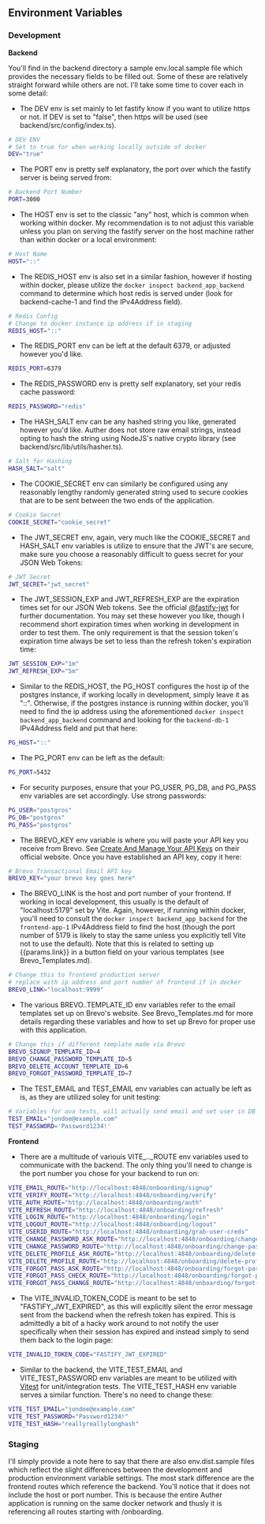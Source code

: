 ## Environment Variables

### Development

**Backend**

You'll find in the backend directory a sample env.local.sample file which
provides the necessary fields to be filled out. Some of these are relatively
straight forward while others are not. I'll take some time to cover each in some
detail:

- The DEV env is set mainly to let fastify know if you want to utilize https or
  not. If DEV is set to "false", then https will be used (see backend/src/config/index.ts).

```bash
# DEV ENV
# Set to true for when working locally outside of docker
DEV="true"
```

- The PORT env is pretty self explanatory, the port over which the fastify
  server is being served from:

```bash
# Backend Port Number
PORT=3000
```

- The HOST env is set to the classic "any" host, which is common when working
  within docker. My recommendation is to not adjust this variable unless you plan
  on serving the fastify server on the host machine rather than within docker or a
  local environment:

```bash
# Host Name
HOST="::"
```

- The REDIS_HOST env is also set in a similar fashion, however if hosting within
  docker, please utilize the `docker inspect backend_app_backend` command to
  determine which host redis is served under (look for backend-cache-1 and find
  the IPv4Address field).

```bash
# Redis Config
# Change to docker instance ip address if in staging
REDIS_HOST="::"
```

- The REDIS_PORT env can be left at the default 6379, or adjusted however you'd
  like.

```bash
REDIS_PORT=6379
```

- The REDIS_PASSWORD env is pretty self explanatory, set your redis cache
  password:

```bash
REDIS_PASSWORD="redis"
```

- The HASH_SALT env can be any hashed string you like, generated however you'd
  like. Auther does not store raw email strings, instead opting to hash the string
  using NodeJS's native crypto library (see backend/src/lib/utils/hasher.ts).

```bash
# Salt for Hashing
HASH_SALT="salt"
```

- The COOKIE_SECRET env can similarly be configured using any reasonably lengthy
  randomly generated string used to secure cookies that are to be sent between the
  two ends of the application.

```bash
# Cookie Secret
COOKIE_SECRET="cookie_secret"
```

- The JWT_SECRET env, again, very much like the COOKIE_SECRET and HASH_SALT env
  variables is utilize to ensure that the JWT's are secure, make sure you choose a
  reasonably difficult to guess secret for your JSON Web Tokens:

```bash
# JWT Secret
JWT_SECRET="jwt_secret"
```

- The JWT_SESSION_EXP and JWT_REFRESH_EXP are the expiration times set for our
  JSON Web tokens. See the official [@fastify-jwt](https://github.com/fastify/fastify-jwt) for further documentation. You may set these however you like, though I recommend short expiration times when working in development in order to test them. The only requirement is that the session token's expiration time always be set to less than the refresh token's expiration time:

```bash
JWT_SESSION_EXP="1m"
JWT_REFRESH_EXP="5m"
```

- Similar to the REDIS_HOST, the PG_HOST configures the host ip of the postgres
  instance, if working locally in development, simply leave it as "::". Otherwise,
  if the postgres instance is running within docker, you'll need to find the
  ip address using the aforementioned `docker inspect backend_app_backend`
  command and looking for the `backend-db-1` IPv4Address field and put that here:

```bash
PG_HOST="::"
```

- The PG_PORT env can be left as the default:

```bash
PG_PORT=5432
```

- For security purposes, ensure that your PG_USER, PG_DB, and PG_PASS env
  variables are set accordingly. Use strong passwords:

```bash
PG_USER="postgros"
PG_DB="postgros"
PG_PASS="postgros"
```

- The BREVO_KEY env variable is where you will paste your API key you receive from
  Brevo. See [Create And Manage Your API Keys](https://help.brevo.com/hc/en-us/articles/209467485-Create-and-manage-your-API-keys) on their official website. Once you have established an API key, copy it here:

```bash
# Brevo Transactional Email API key
BREVO_KEY="your brevo key goes here"
```

- The BREVO_LINK is the host and port number of your frontend. If working in local
  development, this usually is the default of "localhost:5179" set by Vite. Again,
  however, if running within docker, you'll need to consult the `docker
inspect backend_app_backend` for the `frontend-app-1` IPv4Address field to
  find the host (though the port number of 5179 is likely to stay the same unless
  you explicitly tell Vite not to use the default). Note that this is
  related to setting up {{params.link}} in a button field on your various
  templates (see Brevo_Templates.md).

```bash
# Change this to frontend production server
# replace with ip address and port number of frontend if in docker
BREVO_LINK="localhost:9999"
```

- The various BREVO..TEMPLATE_ID env variables refer to the email templates set
  up on Brevo's website. See Brevo_Templates.md for more details regarding these
  variables and how to set up Brevo for proper use with this application.

```bash
# Change this if different template made via Brevo
BREVO_SIGNUP_TEMPLATE_ID=4
BREVO_CHANGE_PASSWORD_TEMPLATE_ID=5
BREVO_DELETE_ACCOUNT_TEMPLATE_ID=6
BREVO_FORGOT_PASSWORD_TEMPLATE_ID=7
```

- The TEST_EMAIL and TEST_EMAIL env variables can actually be left as is, as
  they are utilized soley for unit testing:

```bash
# Variables for ava tests, will actually send email and set user in DB
TEST_EMAIL="jondoe@example.com"
TEST_PASSWORD='Password1234!'
```

**Frontend**

- There are a multitude of variouis VITE\_..\_ROUTE env variables used to
  communicate with the backend. The only thing you'll need to change is the port
  number you chose for your backend to run on:

```bash
VITE_EMAIL_ROUTE="http://localhost:4848/onboarding/signup"
VITE_VERIFY_ROUTE="http://localhost:4848/onboarding/verify"
VITE_AUTH_ROUTE="http://localhost:4848/onboarding/auth"
VITE_REFRESH_ROUTE="http://localhost:4848/onboarding/refresh"
VITE_LOGIN_ROUTE="http://localhost:4848/onboarding/login"
VITE_LOGOUT_ROUTE="http://localhost:4848/onboarding/logout"
VITE_USERID_ROUTE="http://localhost:4848/onboarding/grab-user-creds"
VITE_CHANGE_PASSWORD_ASK_ROUTE="http://localhost:4848/onboarding/change-password-ask"
VITE_CHANGE_PASSWORD_ROUTE="http://localhost:4848/onboarding/change-password"
VITE_DELETE_PROFILE_ASK_ROUTE="http://localhost:4848/onboarding/delete-profile-ask"
VITE_DELETE_PROFILE_ROUTE="http://localhost:4848/onboarding/delete-profile"
VITE_FORGOT_PASS_ASK_ROUTE="http://localhost:4848/onboarding/forgot-password-ask"
VITE_FORGOT_PASS_CHECK_ROUTE="http://localhost:4848/onboarding/forgot-password-check"
VITE_FORGOT_PASS_CHANGE_ROUTE="http://localhost:4848/onboarding/forgot-password-change"
```

- The VITE_INVALID_TOKEN_CODE is meant to be set to "FASTIFY_JWT_EXPIRED", as
  this will explicitly silent the error message sent from the backend when the
  refresh token has expired. This is admittedly a bit of a hacky work around to
  not notify the user specifically when their session has expired and instead
  simply to send them back to the login page:

```bash
VITE_INVALID_TOKEN_CODE="FASTIFY_JWT_EXPIRED"
```

- Similar to the backend, the VITE_TEST_EMAIL and VITE_TEST_PASSWORD env
  variables are meant to be utilized with [Vitest](https://vitest.dev/) for
  unit/integration tests. The VITE_TEST_HASH env variable serves a similar
  function. There's no need to change these:

```bash
VITE_TEST_EMAIL="jondoe@example.com"
VITE_TEST_PASSWORD="Password1234!"
VITE_TEST_HASH="reallyreallylonghash"
```

### Staging

I'll simply provide a note here to say that there are also env.dist.sample files
which reflect the slight differences between the development and production
environment variable settings. The most stark difference are the frontend routes
which reference the backend. You'll notice that it does not include the host or
port number. This is because the entire Auther application is running on the
same docker network and thusly it is referencing all routes starting with /onboarding.
